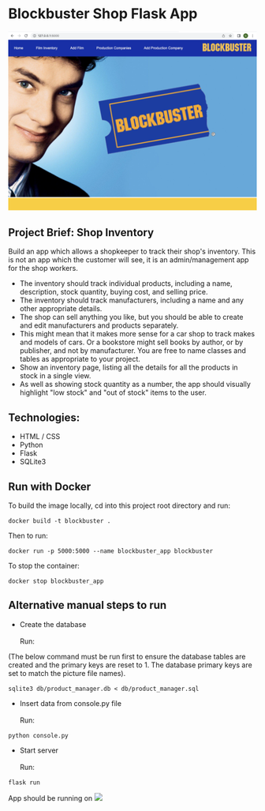 # Blockbuster Shop Flask App

![Homepage](./python_project_homepage.png)
## Project Brief: Shop Inventory <br>
Build an app which allows a shopkeeper to track their shop's inventory. This is not an app which the customer will see, it is an admin/management app for the shop workers.


- The inventory should track individual products, including a name, description, stock quantity, buying cost, and selling price.
- The inventory should track manufacturers, including a name and any other appropriate details.
- The shop can sell anything you like, but you should be able to create and edit manufacturers and products separately.
- This might mean that it makes more sense for a car shop to track makes and models of cars. Or a bookstore might sell books by author, or by publisher, and not by manufacturer. You are free to name classes and tables as appropriate to your project.
- Show an inventory page, listing all the details for all the products in stock in a single view.
- As well as showing stock quantity as a number, the app should visually highlight "low stock" and "out of stock" items to the user.




## Technologies:<br>

- HTML / CSS<br>
- Python<br>
- Flask<br>
- SQLite3<br>

## Run with Docker

To build the image locally, cd into this project root directory and run:

```
docker build -t blockbuster .
```

Then to run:

```
docker run -p 5000:5000 --name blockbuster_app blockbuster
```

To stop the container:

```
docker stop blockbuster_app
```

## Alternative manual steps to run
- Create the database<br>
<br>Run:

(The below command must be run first to ensure the database tables are created and the primary keys are reset to 1. The database primary keys are set to match the picture file names).
```
sqlite3 db/product_manager.db < db/product_manager.sql
```

- Insert data from console.py file<br>
<br>Run:
```
python console.py
```

- Start server<br>
<br>Run:
```
flask run
```
  App should be running on ![](localhost:5000)<br>

